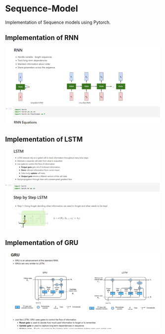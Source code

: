 # Sequence-Model
Implementation of Sequence models using Pytorch.
## Implementation of RNN
<img src="images/RNN.png"><br>

## Implementation of LSTM
<img src="images/LSTM.png"><br>

## Implementation of GRU
<img src="images/GRU.png"><br>
